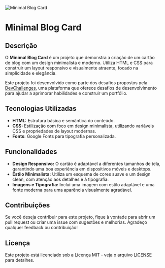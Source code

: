 ![Minimal Blog Card](caminho/para/a/imagem.jpg)

# Minimal Blog Card

## Descrição

O **Minimal Blog Card** é um projeto que demonstra a criação de um cartão de blog com um design minimalista e moderno. Utiliza HTML e CSS para construir um layout responsivo e visualmente atraente, focado na simplicidade e elegância.

Este projeto foi desenvolvido como parte dos desafios propostos pela [DevChallenges](https://devchallenges.io), uma plataforma que oferece desafios de desenvolvimento para ajudar a aprimorar habilidades e construir um portfólio.

## Tecnologias Utilizadas

- **HTML:** Estrutura básica e semântica do conteúdo.
- **CSS:** Estilização com foco em design minimalista, utilizando variáveis CSS e propriedades de layout modernas.
- **Fonts:** Google Fonts para tipografia personalizada.

## Funcionalidades

- **Design Responsivo:** O cartão é adaptável a diferentes tamanhos de tela, garantindo uma boa experiência em dispositivos móveis e desktops.
- **Estilo Minimalista:** Utiliza um esquema de cores suave e um design clean, com atenção aos detalhes e à tipografia.
- **Imagens e Tipografia:** Inclui uma imagem com estilo adaptável e uma fonte moderna para uma aparência visualmente agradável.

## Contribuições

Se você deseja contribuir para este projeto, fique à vontade para abrir um pull request ou criar uma issue com sugestões e melhorias. Agradeço qualquer feedback ou contribuição!

## Licença

Este projeto está licenciado sob a Licença MIT - veja o arquivo [LICENSE](LICENSE) para detalhes.
